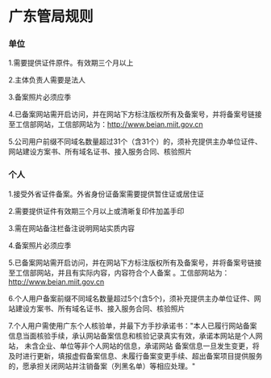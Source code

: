 

# 广东管局规则

### 单位

1.需要提供证件原件。有效期三个月以上                                                                                                           

2.主体负责人需要是法人                                                                                                                                                                                                                                                                                

3.备案照片必须应季                                                                                                                                                      

4.已备案网站需开启访问，并在网站下方标注版权所有及备案号，并将备案号链接至工信部网站，工信部网站为：http://www.beian.miit.gov.cn                                                      

5.公司用户前缀不同域名数量超过31个（含31个）的，须补充提供主办单位证件、网站建设方案书、所有域名证书、接入服务合同、核验照片

### 个人

1.接受外省证件备案。外省身份证备案需要提供暂住证或居住证                                                                                            

2.需要提供证件有效期三个月以上或清晰复印件加盖手印                                                                                                                        

3.需在网站备注栏备注说明网站实质内容                                                                                                                                                                                            

4.备案照片必须应季                                                                                                                      

5.已备案网站需开启访问，并在网站下方标注版权所有及备案号，并将备案号链接至工信部网站，并且有实际内容，内容符合个人备案 。工信部网站为：http://www.beian.miit.gov.cn                                                           

6.个人用户备案前缀不同域名数量超过5个(含5个)，须补充提供主办单位证件、网站建设方案书、所有域名证书、接入服务合同、核验照片                                                             

7.个人用户需使用广东个人核验单，并最下方手抄承诺书："本人已履行网站备案信息当面核验手续，承认网站备案信息和核验记录真实有效，承诺本网站是个人网站， 未含企业、单位等非个人网站的信息，承诺网站 备案信息一旦发生变更，将及时进行更新，填报虚假备案信息、未履行备案变更手续、超出备案项目提供服务的，愿承担关闭网站并注销备案（列黑名单）等相应处理。"